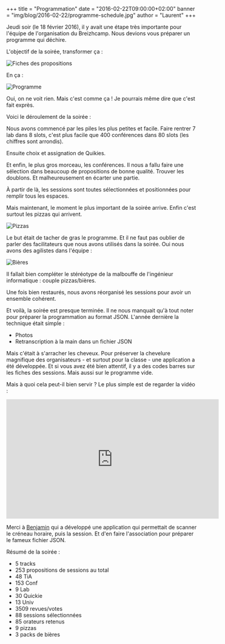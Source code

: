 +++
title = "Programmation"
date = "2016-02-22T09:00:00+02:00"
banner = "img/blog/2016-02-22/programme-schedule.jpg"
author = "Laurent"
+++

Jeudi soir (le 18 février 2016), il y avait une étape très importante pour
l'équipe de l'organisation du Breizhcamp. Nous devions vous préparer un
programme qui déchire.

L'objectif de la soirée, transformer ça :

![Fiches des propositions](/img/blog/2016-02-22/programme-talks-small.jpg)

En ça :

![Programme](/img/blog/2016-02-22/programme-schedule.jpg)

Oui, on ne voit rien. Mais c'est comme ça ! Je pourrais même dire que c'est fait
exprès.

Voici le déroulement de la soirée :

Nous avons commencé par les piles les plus petites et facile. Faire rentrer 7
lab dans 8 slots, c'est plus facile que 400 conférences dans 80 slots (les
chiffres sont arrondis).

Ensuite choix et assignation de Quikies.

Et enfin, le plus gros morceau, les conférences. Il nous a fallu faire une
sélection dans beaucoup de propositions de bonne qualité. Trouver les
doublons. Et malheureusement en écarter une partie.

À partir de là, les sessions sont toutes sélectionnées et positionnées pour
remplir tous les espaces.

Mais maintenant, le moment le plus important de la soirée arrive. Enfin c'est
surtout les pizzas qui arrivent.

![Pizzas](/img/blog/2016-02-22/programme-pizzas.jpg)

Le but était de tacher de gras le programme. Et il ne faut pas oublier de
parler des facilitateurs que nous avons utilisés dans la soirée. Oui nous avons
des agilistes dans l'équipe :

![Bières](/img/blog/2016-02-22/programme-bieres.jpg)

Il fallait bien compléter le stéréotype de la malbouffe de l'ingénieur
informatique : couple pizzas/bières.

Une fois bien restaurés, nous avons réorganisé les sessions pour avoir un
ensemble cohérent.

Et voilà, la soirée est presque terminée. Il ne nous manquait qu'à tout noter
pour préparer la programmation au format JSON. L'année dernière la technique
était simple :
- Photos
- Retranscription à la main dans un fichier JSON

Mais c'était à s'arracher les cheveux. Pour préserver la chevelure magnifique
des organisateurs - et surtout pour la classe - une application a été
développée. Et si vous avez été bien attentif, il y a des codes barres sur les
fiches des sessions. Mais aussi sur le programme vide.

Mais à quoi cela peut-il bien servir ? Le plus simple est de regarder la vidéo :

<iframe width="560" height="315" src="https://www.youtube.com/embed/14w8r41w5Dc" frameborder="0" allowfullscreen></iframe>

Merci à [Benjamin](https://twitter.com/OkazariBzh) qui a développé une
application qui permettait de scanner le créneau horaire, puis la session. Et
d'en faire l'association pour préparer le fameux fichier JSON.

Résumé de la soirée :

- 5 tracks
- 253 propositions de sessions au total
- 48 TiA
- 153 Conf
- 9 Lab
- 30 Quickie
- 13 Univ
- 3509 revues/votes
- 88 sessions sélectionnées
- 85 orateurs retenus
- 9 pizzas
- 3 packs de bières
